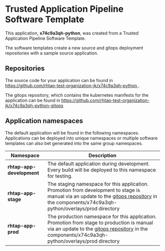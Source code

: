 # Trusted Application Pipeline Software Template

This application, **x74c9a3qh-python**, was created from a Trusted Application Pipeline Software Template.

The software templates create a new source and gitops deployment repositories with a sample source application. 

## Repositories

The source code for your application can be found in [https://github.com/rhtap-test-organization-jk/x74c9a3qh-python ](https://github.com/rhtap-test-organization-jk/x74c9a3qh-python ).
 
The gitops repository, which contains the kubernetes manifests for the application can be found in 
[https://github.com/rhtap-test-organization-jk/x74c9a3qh-python-gitops ](https://github.com/rhtap-test-organization-jk/x74c9a3qh-python-gitops ) 

## Application namespaces 

The default application will be found in the following namespaces. Applications can be deployed into unique namespaces or multiple software templates can also bet generated into the same group namespaces.  

|  Namespace   |  Description   |  
| -------- | -------- |   
| **rhtap-app-development** | The default application during development. Every build will be deployed to this namespace for testing. | 
| **rhtap-app-stage** | The staging namespace for this application. Promotion from development to stage is manual via an update to the [gitops repository](https://github.com/rhtap-test-organization-jk/x74c9a3qh-python-gitops ) in the components/x74c9a3qh-python/overlays/prod directory |  
| **rhtap-app-prod** | The production namespace for this application. Promotion from stage to production is manual via an update to the [gitops repository](https://github.com/rhtap-test-organization-jk/x74c9a3qh-python-gitops ) in the components/x74c9a3qh-python/overlays/prod directory | 